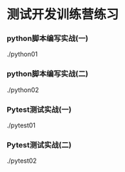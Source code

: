 # 测试开发训练营练习

### python脚本编写实战(一)
./python01

### python脚本编写实战(二)
./python02

### Pytest测试实战(一)
./pytest01

### Pytest测试实战(二)
./pytest02